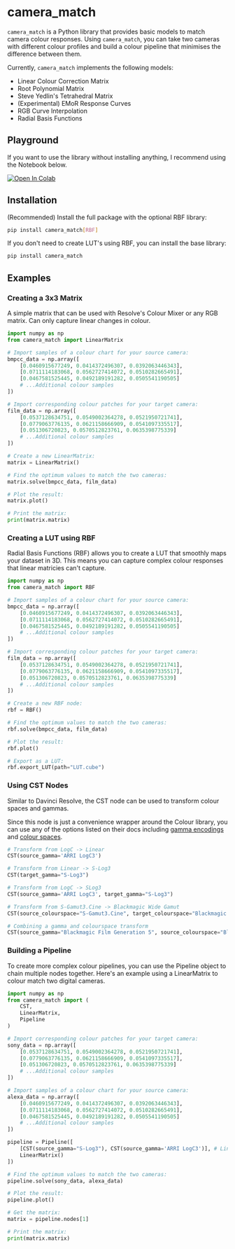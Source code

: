 # camera_match

`camera_match` is a Python library that provides basic models to match camera colour responses. Using `camera_match`, you can take two cameras with different colour profiles and build a colour pipeline that minimises the difference between them.

Currently, `camera_match` implements the following models:

-   Linear Colour Correction Matrix
-   Root Polynomial Matrix
-   Steve Yedlin's Tetrahedral Matrix
-   (Experimental) EMoR Response Curves
-   RGB Curve Interpolation
-   Radial Basis Functions

## Playground

If you want to use the library without installing anything, I recommend using the Notebook below.

<a href="https://colab.research.google.com/github/ethan-ou/camera-match/blob/main/examples/Camera_Match.ipynb" target="_parent"><img src="https://colab.research.google.com/assets/colab-badge.svg" alt="Open In Colab"/></a>

## Installation

(Recommended) Install the full package with the optional RBF library:

```bash
pip install camera_match[RBF]
```

If you don't need to create LUT's using RBF, you can install the base library:

```bash
pip install camera_match
```

## Examples

### Creating a 3x3 Matrix

A simple matrix that can be used with Resolve's Colour Mixer or any RGB matrix. Can only capture linear changes in colour.

```python
import numpy as np
from camera_match import LinearMatrix

# Import samples of a colour chart for your source camera:
bmpcc_data = np.array([
    [0.0460915677249, 0.0414372496307, 0.0392063446343],
    [0.0711114183068, 0.0562727414072, 0.0510282665491],
    [0.0467581525445, 0.0492189191282, 0.0505541190505]
    # ...Additional colour samples
])

# Import corresponding colour patches for your target camera:
film_data = np.array([
    [0.0537128634751, 0.0549002364278, 0.0521950721741],
    [0.0779063776135, 0.0621158666909, 0.0541097335517],
    [0.051306720823, 0.0570512823761, 0.0635398775339]
    # ...Additional colour samples
])

# Create a new LinearMatrix:
matrix = LinearMatrix()

# Find the optimum values to match the two cameras:
matrix.solve(bmpcc_data, film_data)

# Plot the result:
matrix.plot()

# Print the matrix:
print(matrix.matrix)

```

### Creating a LUT using RBF

Radial Basis Functions (RBF) allows you to create a LUT that smoothly maps your dataset in 3D. This means you can capture complex colour responses that linear matricies can't capture.

```python
import numpy as np
from camera_match import RBF

# Import samples of a colour chart for your source camera:
bmpcc_data = np.array([
    [0.0460915677249, 0.0414372496307, 0.0392063446343],
    [0.0711114183068, 0.0562727414072, 0.0510282665491],
    [0.0467581525445, 0.0492189191282, 0.0505541190505]
    # ...Additional colour samples
])

# Import corresponding colour patches for your target camera:
film_data = np.array([
    [0.0537128634751, 0.0549002364278, 0.0521950721741],
    [0.0779063776135, 0.0621158666909, 0.0541097335517],
    [0.051306720823, 0.0570512823761, 0.0635398775339]
    # ...Additional colour samples
])

# Create a new RBF node:
rbf = RBF()

# Find the optimum values to match the two cameras:
rbf.solve(bmpcc_data, film_data)

# Plot the result:
rbf.plot()

# Export as a LUT:
rbf.export_LUT(path="LUT.cube")
```

### Using CST Nodes

Similar to Davinci Resolve, the CST node can be used to transform colour spaces and gammas.

Since this node is just a convenience wrapper around the Colour library, you can use any of the options listed on their docs including [gamma encodings](https://colour.readthedocs.io/en/latest/generated/colour.cctf_decoding.html) and [colour spaces](https://colour.readthedocs.io/en/latest/generated/colour.RGB_COLOURSPACES.html).

```python
# Transform from LogC -> Linear
CST(source_gamma='ARRI LogC3')

# Transform from Linear -> S-Log3
CST(target_gamma="S-Log3")

# Transform from LogC -> SLog3
CST(source_gamma='ARRI LogC3', target_gamma="S-Log3")

# Transform from S-Gamut3.Cine -> Blackmagic Wide Gamut
CST(source_colourspace="S-Gamut3.Cine", target_colourspace="Blackmagic Wide Gamut")

# Combining a gamma and colourspace transform
CST(source_gamma="Blackmagic Film Generation 5", source_colourspace="Blackmagic Wide Gamut", target_gamma='ARRI LogC3', target_colourspace="ARRI Wide Gamut 3")
```

### Building a Pipeline

To create more complex colour pipelines, you can use the Pipeline object to chain multiple nodes together. Here's an example using a LinearMatrix to colour match two digital cameras.

```python
import numpy as np
from camera_match import (
    CST,
    LinearMatrix,
    Pipeline
)

# Import corresponding colour patches for your target camera:
sony_data = np.array([
    [0.0537128634751, 0.0549002364278, 0.0521950721741],
    [0.0779063776135, 0.0621158666909, 0.0541097335517],
    [0.051306720823, 0.0570512823761, 0.0635398775339]
    # ...Additional colour samples
])

# Import samples of a colour chart for your source camera:
alexa_data = np.array([
    [0.0460915677249, 0.0414372496307, 0.0392063446343],
    [0.0711114183068, 0.0562727414072, 0.0510282665491],
    [0.0467581525445, 0.0492189191282, 0.0505541190505]
    # ...Additional colour samples
])

pipeline = Pipeline([
    [CST(source_gamma="S-Log3"), CST(source_gamma='ARRI LogC3')], # Linearises source and target camera data differently.
    LinearMatrix()
])

# Find the optimum values to match the two cameras:
pipeline.solve(sony_data, alexa_data)

# Plot the result:
pipeline.plot()

# Get the matrix:
matrix = pipeline.nodes[1]

# Print the matrix:
print(matrix.matrix)
```
